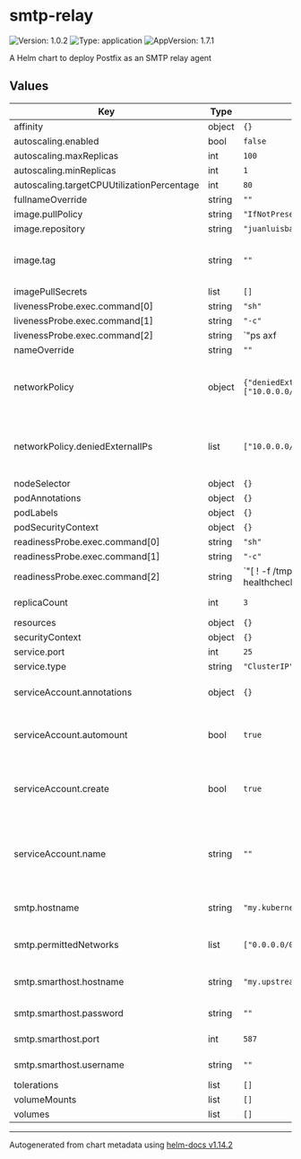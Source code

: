 # smtp-relay

![Version: 1.0.2](https://img.shields.io/badge/Version-1.0.2-informational?style=flat-square) ![Type: application](https://img.shields.io/badge/Type-application-informational?style=flat-square) ![AppVersion: 1.7.1](https://img.shields.io/badge/AppVersion-1.7.1-informational?style=flat-square)

A Helm chart to deploy Postfix as an SMTP relay agent

## Values

| Key | Type | Default | Description |
|-----|------|---------|-------------|
| affinity | object | `{}` |  |
| autoscaling.enabled | bool | `false` |  |
| autoscaling.maxReplicas | int | `100` |  |
| autoscaling.minReplicas | int | `1` |  |
| autoscaling.targetCPUUtilizationPercentage | int | `80` |  |
| fullnameOverride | string | `""` |  |
| image.pullPolicy | string | `"IfNotPresent"` |  |
| image.repository | string | `"juanluisbaptiste/postfix"` |  |
| image.tag | string | `""` | Overrides the image tag whose default is the chart appVersion. |
| imagePullSecrets | list | `[]` |  |
| livenessProbe.exec.command[0] | string | `"sh"` |  |
| livenessProbe.exec.command[1] | string | `"-c"` |  |
| livenessProbe.exec.command[2] | string | `"ps axf | fgrep -v grep | egrep -q /usr/libexec/postfix/master"` |  |
| nameOverride | string | `""` |  |
| networkPolicy | object | `{"deniedExternalIPs":["10.0.0.0/8","172.16.0.0/12","192.168.0.0/16"],"enabled":false}` | Whether or not to apply NetworkPolicy as part of the deployment |
| networkPolicy.deniedExternalIPs | list | `["10.0.0.0/8","172.16.0.0/12","192.168.0.0/16"]` | External addresses to which the pod will not have access |
| nodeSelector | object | `{}` |  |
| podAnnotations | object | `{}` |  |
| podLabels | object | `{}` |  |
| podSecurityContext | object | `{}` |  |
| readinessProbe.exec.command[0] | string | `"sh"` |  |
| readinessProbe.exec.command[1] | string | `"-c"` |  |
| readinessProbe.exec.command[2] | string | `"[ ! -f /tmp/container_is_terminating ] && printf \"EHLO healthcheck\\n\" | nc 127.0.0.1 25 | grep -qE \"^220.*ESMTP Postfix\""` |  |
| replicaCount | int | `3` | How many SMTP servers to create |
| resources | object | `{}` |  |
| securityContext | object | `{}` |  |
| service.port | int | `25` |  |
| service.type | string | `"ClusterIP"` |  |
| serviceAccount.annotations | object | `{}` | Annotations to add to the service account |
| serviceAccount.automount | bool | `true` | Automatically mount a ServiceAccount's API credentials? |
| serviceAccount.create | bool | `true` | Specifies whether a service account should be created |
| serviceAccount.name | string | `""` | If not set and create is true, a name is generated using the fullname template |
| smtp.hostname | string | `"my.kubernetes.smtp"` | This SMTP server's hostname |
| smtp.permittedNetworks | list | `["0.0.0.0/0"]` | Networks permitted to use this as a relay |
| smtp.smarthost.hostname | string | `"my.upstream.smtp"` | Upstream SMTP SmartHost hostname |
| smtp.smarthost.password | string | `""` | Password for the smarthost |
| smtp.smarthost.port | int | `587` | Port for the smarthost |
| smtp.smarthost.username | string | `""` | Username for the smarthost |
| tolerations | list | `[]` |  |
| volumeMounts | list | `[]` |  |
| volumes | list | `[]` |  |

----------------------------------------------
Autogenerated from chart metadata using [helm-docs v1.14.2](https://github.com/norwoodj/helm-docs/releases/v1.14.2)
